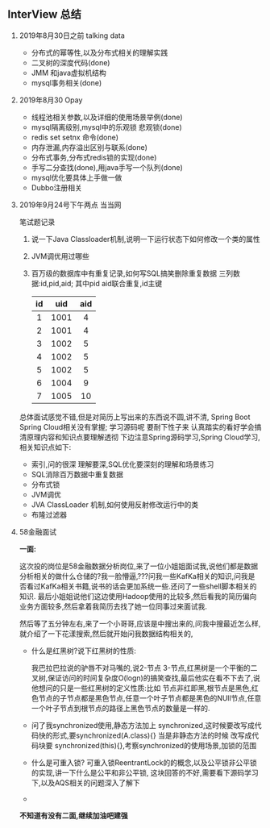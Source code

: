 ## InterView 总结

1. 2019年8月30日之前 talking data

   - 分布式的幂等性,以及分布式相关的理解实践
   - 二叉树的深度代码(done)
   - JMM 和java虚拟机结构
   - mysql事务相关(done)
   
2. 2019年8月30 Opay

   - 线程池相关参数,以及详细的使用场景举例(done)
   - mysql隔离级别,mysql中的乐观锁 悲观锁(done)
   - redis set setnx 命令(done)
   - 内存泄漏,内存溢出区别与联系(done)
   - 分布式事务,分布式redis锁的实现(done)
   - 手写二分查找(done),用java手写一个队列(done)
   - mysql优化要具体上手做一做
   - Dubbo注册相关


3. 2019年9月24号下午两点 当当网

   笔试题记录
   
   1. 说一下Java Classloader机制,说明一下运行状态下如何修改一个类的属性
   2. JVM调优用过哪些
   3. 百万级的数据库中有重复记录,如何写SQL搞笑删除重复数据 三列数据:id,pid,aid; 其中pid aid联合重复,id主键

		|id|uid|aid| 
		|:-----:|:----:|:----:|
		|1|1001|4|
		|2|1001|4|
		|3|1002|5|
		|4|1002|5|
		|5|1002|5|
		|6|1004|9|
		|7|1005|10|
  
   总体面试感觉不错,但是对简历上写出来的东西说不圆,讲不清, 
   Spring Boot Spring Cloud相关没有掌握;
   学习源码呢 要耐下性子来 认真踏实的看好学会搞清原理内容和知识点要理解透彻
   下边注意Spring源码学习,Spring Cloud学习,相关知识点如下:
   
   - 索引,问的很深 理解要深,SQL优化要深刻的理解和场景练习
   - SQL消除百万数据中重复数据
   - 分布式锁
   - JVM调优
   - JVA ClassLoader 机制,如何使用反射修改运行中的类
   - 布隆过滤器

3. 58金融面试
   
   **一面:**
   
   这次投的岗位是58金融数据分析岗位,来了一位小姐姐面试我,说他们都是数据分析相关的做什么仓储的?我一脸懵逼,???问我一些KafKa相关的知识,问我是否看过KafKa相关书籍,说书的话会更加系统一些.还问了一些shell脚本相关的知识. 最后小姐姐说他们这边使用Hadoop使用的比较多,然后看我的简历偏向业务方面较多,然后拿着我简历去找了她一位同事过来面试我.
   
   然后等了五分钟左右,来了一个小哥哥,应该是中搜出来的,问我中搜最近怎么样,就介绍了一下花漾搜索,然后就开始问我数据结构相关的,
   
   - 什么是红黑树?说下红黑树的性质: 
     
     我巴拉巴拉说的驴唇不对马嘴的,说2-节点 3-节点,红黑树是一个平衡的二叉树,保证访问的时间复杂度O(logn)的搞笑查找,最后他实在看不下去了,说他想问的只是一些红黑树的定义性质:比如 节点非红即黑,根节点是黑色,红色节点的子节点都是黑色节点,任意一个叶子节点都是黑色的NUll节点,任意一个叶子节点到根节点的路径上黑色节点的数量是一样的.
     
   - 问了我synchronized使用,静态方法加上 synchronized,这时候要改写成代码快的形式,要synchronized(A.class){}  当是非静态方法的时候 改写成代码块要 synchronized(this){},考察synchronized的使用场景,加锁的范围
   - 什么是可重入锁? 可重入锁ReentrantLock的的概念,以及公平锁非公平锁的实现,讲一下什么是公平和非公平锁, 这块回答的不好,需要看下源码学习下,以及AQS相关的问题深入了解下
   - 
   
   
   **不知道有没有二面,继续加油吧建强**
